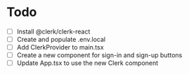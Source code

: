 # Todo

- [ ]  Install @clerk/clerk-react
- [ ]  Create and populate .env.local
- [ ]  Add ClerkProvider to main.tsx
- [ ]  Create a new component for sign-in and sign-up buttons
- [ ]  Update App.tsx to use the new Clerk component